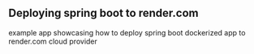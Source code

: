## Deploying spring boot to render.com

example app showcasing how to deploy spring boot dockerized app to render.com cloud provider